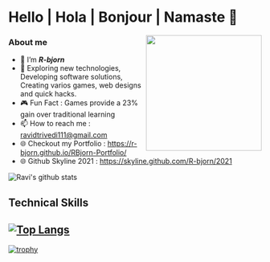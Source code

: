 # Hello | Hola | Bonjour | Namaste 👋

<img align='right' src="https://media.giphy.com/media/M9gbBd9nbDrOTu1Mqx/giphy.gif" width="230">

### About me

- 🤵 I’m **_R-bjorn_**
- 👀 Exploring new technologies, Developing software solutions, Creating varios games, web designs and quick hacks.
- :video_game: Fun Fact : Games provide a 23% gain over traditional learning
- 📫 How to reach me : ravidtrivedi111@gmail.com
- :globe_with_meridians: Checkout my Portfolio : https://r-bjorn.github.io/RBjorn-Portfolio/
- :globe_with_meridians: Github Skyline 2021 : https://skyline.github.com/R-bjorn/2021




<!-- <img align='left' src="https://thumbs.gfycat.com/CheerySeparateGoldeneye-size_restricted.gif" width="195">  -->
![Ravi's github stats](https://github-readme-stats.vercel.app/api?username=r-bjorn&count_private=true&show_icons=true&theme=tokyonight)
<!-- --------------------------- -->
## Technical Skills 
[![Top Langs](https://github-readme-stats.vercel.app/api/top-langs/?username=r-bjorn&layout=compact)](https://github.com/r-bjorn/github-readme-stats)
---------------------------
[![trophy](https://github-profile-trophy.vercel.app/?username=r-bjorn&theme=monokai&margin-w=15&margin-h=15&&no-frame=true&row=1)](https://github.com/r-bjorn/github-profile-trophy)

